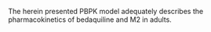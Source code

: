 The herein presented PBPK model adequately describes the pharmacokinetics of bedaquiline and M2 in adults.
